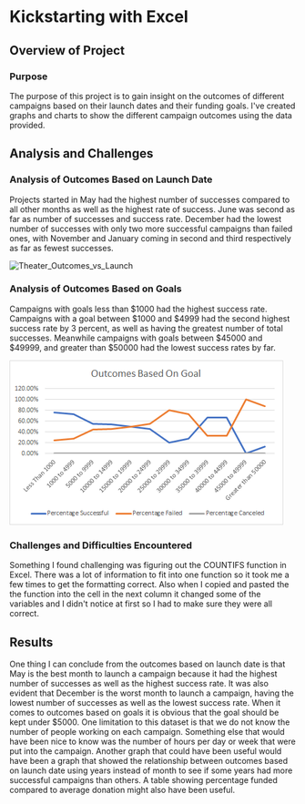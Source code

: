 # Kickstarting with Excel
## Overview of Project
### Purpose
The purpose of this project is to gain insight on the outcomes of different campaigns based on their launch dates and their funding goals. I've created graphs and charts to show the different campaign outcomes using the data provided. 
## Analysis and Challenges
### Analysis of Outcomes Based on Launch Date
Projects started in May had the highest number of successes compared to all other months as well as the highest rate of success. June was second as far as number of successes and success rate. December had the lowest number of successes with only two more successful campaigns than failed ones, with November and January coming in second and third respectively as far as fewest successes.

![Theater_Outcomes_vs_Launch](C:/Users/Jarred/Desktop/ClassWork/CrowdFundingAnalysis/Resources/Theater_Outcomes_vs_Launch.png)

### Analysis of Outcomes Based on Goals
Campaigns with goals less than $1000 had the highest success rate. Campaigns with a goal between $1000 and $4999 had the second highest success rate by 3 percent, as well as having the greatest number of total successes. Meanwhile campaigns with goals between $45000 and $49999, and greater than $50000 had the lowest success rates by far.

![Outcomes_vs_Goals](Resources/Outcomes_vs_Goals.png)

### Challenges and Difficulties Encountered
Something I found challenging was figuring out the COUNTIFS function in Excel. There was a lot of information to fit into one function so it took me a few times to get the formatting correct. Also when I copied and pasted the the function into the cell in the next column it changed some of the variables and I didn't notice at first so I had to make sure they were all correct.
## Results
One thing I can conclude from the outcomes based on launch date is that May is the best month to launch a campaign because it had the highest number of successes as well as the highest success rate. It was also evident that December is the worst month to launch a campaign, having the lowest number of successes as well as the lowest success rate.
When it comes to outcomes based on goals it is obvious that the goal should be kept under $5000.
One limitation to this dataset is that we do not know the number of people working on each campaign. Something else that would have been nice to know was the number of hours per day or week that were put into the campaign.
Another graph that could have been useful would have been a graph that showed the relationship between outcomes based on launch date using years instead of month to see if some years had more successful campaigns than others. A table showing percentage funded compared to average donation might also have been useful.
